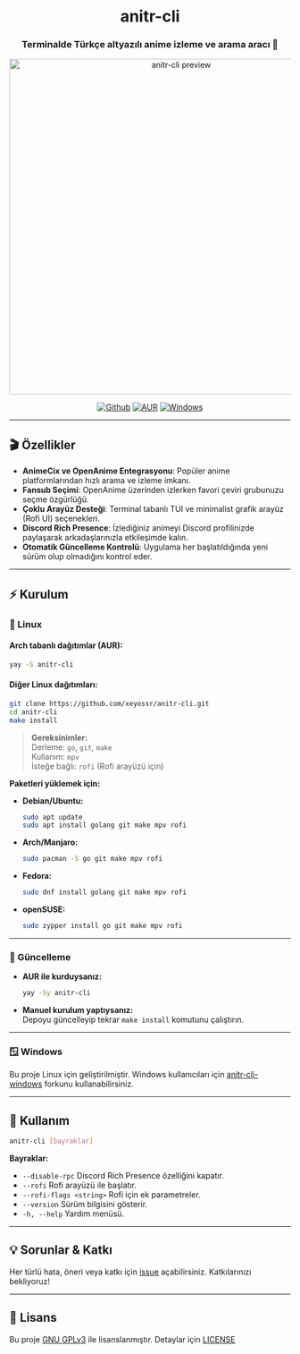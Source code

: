 <div align="center">

<h1>anitr-cli</h1>
<h3>Terminalde Türkçe altyazılı anime izleme ve arama aracı 🚀</h3>

<img src="https://raw.githubusercontent.com/xeyossr/anitr-cli/main/assets/anitr-preview.gif" alt="anitr-cli preview" width="600"/>

<p>
  
  [![Github](https://img.shields.io/github/v/release/xeyossr/anitr-cli?style=for-the-badge&include_prereleases&label=GitHub%20Sürüm)](https://github.com/xeyossr/anitr-cli/releases) [![AUR](https://img.shields.io/aur/version/anitr-cli?style=for-the-badge&label=AUR)](https://aur.archlinux.org/packages/anitr-cli) [![Windows](https://img.shields.io/github/v/release/mstsecurity/anitr-cli-windows?include_prereleases&label=Windows%20Fork&style=for-the-badge)](https://github.com/mstsecurity/anitr-cli-windows)
    
</p>

</div>

---

## 🎬 Özellikler

- **AnimeCix ve OpenAnime Entegrasyonu**: Popüler anime platformlarından hızlı arama ve izleme imkanı.
- **Fansub Seçimi**: OpenAnime üzerinden izlerken favori çeviri grubunuzu seçme özgürlüğü.
- **Çoklu Arayüz Desteği**: Terminal tabanlı TUI ve minimalist grafik arayüz (Rofi UI) seçenekleri.
- **Discord Rich Presence**: İzlediğiniz animeyi Discord profilinizde paylaşarak arkadaşlarınızla etkileşimde kalın.
- **Otomatik Güncelleme Kontrolü**: Uygulama her başlatıldığında yeni sürüm olup olmadığını kontrol eder.

---

## ⚡ Kurulum

### 🐧 Linux

#### Arch tabanlı dağıtımlar (AUR):

```bash
yay -S anitr-cli
```

#### Diğer Linux dağıtımları:

```bash
git clone https://github.com/xeyossr/anitr-cli.git
cd anitr-cli
make install
```

> **Gereksinimler:**  
> Derleme: `go`, `git`, `make`  
> Kullanım: `mpv`  
> İsteğe bağlı: `rofi` (Rofi arayüzü için)

**Paketleri yüklemek için:**

- **Debian/Ubuntu:**
  ```bash
  sudo apt update
  sudo apt install golang git make mpv rofi
  ```
- **Arch/Manjaro:**
  ```bash
  sudo pacman -S go git make mpv rofi
  ```
- **Fedora:**
  ```bash
  sudo dnf install golang git make mpv rofi
  ```
- **openSUSE:**
  ```bash
  sudo zypper install go git make mpv rofi
  ```

---

### 🔄 Güncelleme

- **AUR ile kurduysanız:**
  ```bash
  yay -Sy anitr-cli
  ```
- **Manuel kurulum yaptıysanız:**  
  Depoyu güncelleyip tekrar `make install` komutunu çalıştırın.

---

### 🪟 Windows

Bu proje Linux için geliştirilmiştir. Windows kullanıcıları için [anitr-cli-windows](https://github.com/mstsecurity/anitr-cli-windows) forkunu kullanabilirsiniz.

---

## 🚀 Kullanım

```bash
anitr-cli [bayraklar]
```

**Bayraklar:**

- `--disable-rpc` Discord Rich Presence özelliğini kapatır.
- `--rofi` Rofi arayüzü ile başlatır.
- `--rofi-flags <string>` Rofi için ek parametreler.
- `--version` Sürüm bilgisini gösterir.
- `-h, --help` Yardım menüsü.

---

## 💡 Sorunlar & Katkı

Her türlü hata, öneri veya katkı için [issue](https://github.com/xeyossr/anitr-cli/issues) açabilirsiniz. Katkılarınızı bekliyoruz!

---

## 📜 Lisans

Bu proje [GNU GPLv3](https://www.gnu.org/licenses/gpl-3.0.en.html) ile lisanslanmıştır. Detaylar için [LICENSE](LICENSE)
